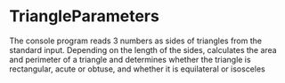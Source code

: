 # TriangleParameters

The console program reads 3 numbers as sides of triangles from the standard input. Depending on the length of the sides, calculates the area and perimeter of a triangle and determines whether the triangle is rectangular, acute or obtuse, and whether it is equilateral or isosceles
